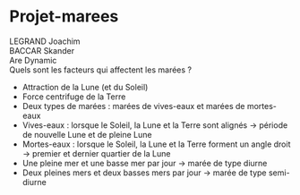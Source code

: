 # Projet-marees
LEGRAND Joachim <br>
BACCAR Skander <br>
Are Dynamic <br>
Quels sont les facteurs qui affectent les marées ? <br>
- Attraction de la Lune (et du Soleil) <br>
- Force centrifuge de la Terre <br>
- Deux types de marées : marées de vives-eaux et marées de mortes-eaux <br>
- Vives-eaux : lorsque le Soleil, la Lune et la Terre sont alignés -> période de nouvelle Lune et de pleine Lune <br>
- Mortes-eaux : lorsque le Soleil, la Lune et la Terre forment un angle droit -> premier et dernier quartier de la Lune <br>
- Une pleine mer et une basse mer par jour -> marée de type diurne <br>
- Deux pleines mers et deux basses mers par jour -> marée de type semi-diurne <br>
